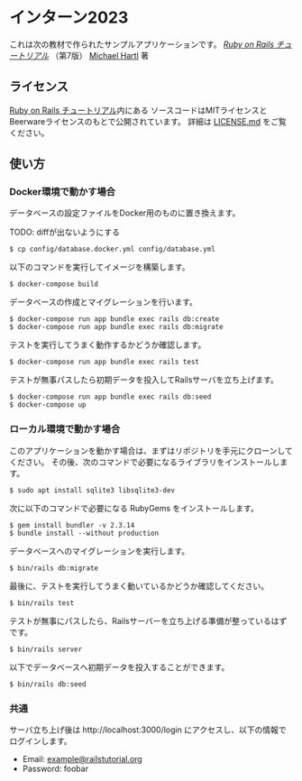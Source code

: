 # インターン2023

これは次の教材で作られたサンプルアプリケーションです。
[*Ruby on Rails チュートリアル*](https://railstutorial.jp/)
（第7版）
[Michael Hartl](https://www.michaelhartl.com/) 著

## ライセンス

[Ruby on Rails チュートリアル](https://railstutorial.jp/)内にある
ソースコードはMITライセンスとBeerwareライセンスのもとで公開されています。
詳細は [LICENSE.md](LICENSE.md) をご覧ください。

## 使い方

### Docker環境で動かす場合

データベースの設定ファイルをDocker用のものに置き換えます。

TODO: diffが出ないようにする

```
$ cp config/database.docker.yml config/database.yml
```

以下のコマンドを実行してイメージを構築します。

```
$ docker-compose build
```

データベースの作成とマイグレーションを行います。

```
$ docker-compose run app bundle exec rails db:create
$ docker-compose run app bundle exec rails db:migrate
```

テストを実行してうまく動作するかどうか確認します。

```
$ docker-compose run app bundle exec rails test
```

テストが無事パスしたら初期データを投入してRailsサーバを立ち上げます。

```
$ docker-compose run app bundle exec rails db:seed
$ docker-compose up
```

### ローカル環境で動かす場合

このアプリケーションを動かす場合は、まずはリポジトリを手元にクローンしてください。
その後、次のコマンドで必要になるライブラリをインストールします。

```
$ sudo apt install sqlite3 libsqlite3-dev
```

次に以下のコマンドで必要になる RubyGems をインストールします。

```
$ gem install bundler -v 2.3.14
$ bundle install --without production
```

データベースへのマイグレーションを実行します。

```
$ bin/rails db:migrate
```

最後に、テストを実行してうまく動いているかどうか確認してください。

```
$ bin/rails test
```

テストが無事にパスしたら、Railsサーバーを立ち上げる準備が整っているはずです。

```
$ bin/rails server
```

以下でデータベースへ初期データを投入することができます。

```
$ bin/rails db:seed
```

### 共通

サーバ立ち上げ後は http://localhost:3000/login にアクセスし、以下の情報でログインします。

- Email: example@railstutorial.org
- Password: foobar

